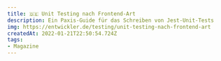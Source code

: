 ```yaml
---
title: 🇩🇪 Unit Testing nach Frontend-Art
description: Ein Paxis-Guide für das Schreiben von Jest-Unit-Tests
img: https://entwickler.de/testing/unit-testing-nach-frontend-art
createdAt: 2022-01-21T22:50:54.724Z
tags:
- Magazine
---
```

